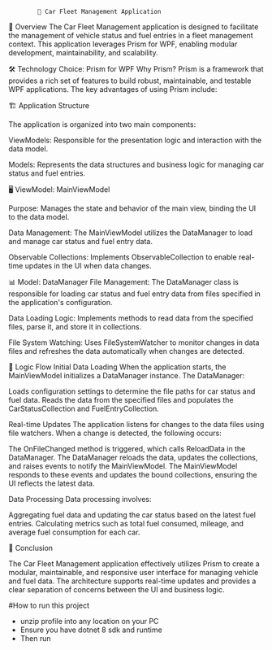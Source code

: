             🚗 Car Fleet Management Application

📖 Overview
The Car Fleet Management application is designed to facilitate the management of vehicle status and fuel entries in a fleet management context.
This application leverages Prism for WPF, enabling modular development, maintainability, and scalability.

🛠 Technology Choice: Prism for WPF
Why Prism?
Prism is a framework that provides a rich set of features to build robust, maintainable, and testable WPF applications. The key advantages of using Prism include:


🏗 Application Structure

The application is organized into two main components:

ViewModels:
Responsible for the presentation logic and interaction with the data model.

Models:
Represents the data structures and business logic for managing car status and fuel entries.

🖥 ViewModel: MainViewModel

Purpose:
Manages the state and behavior of the main view, binding the UI to the data model.

Data Management:
The MainViewModel utilizes the DataManager to load and manage car status and fuel entry data.

Observable Collections:
Implements ObservableCollection to enable real-time updates in the UI when data changes.

📊 Model: 
DataManager
File Management:
The DataManager class is responsible for loading car status and fuel entry data from files specified in the application's configuration.

Data Loading Logic:
Implements methods to read data from the specified files, parse it, and store it in collections.

File System Watching:
Uses FileSystemWatcher to monitor changes in data files and refreshes the data automatically when changes are detected.

🔄 Logic Flow
Initial Data Loading
When the application starts, the MainViewModel initializes a DataManager instance. The DataManager:

Loads configuration settings to determine the file paths for car status and fuel data.
Reads the data from the specified files and populates the CarStatusCollection and FuelEntryCollection.

Real-time Updates
The application listens for changes to the data files using file watchers. When a change is detected, the following occurs:

The OnFileChanged method is triggered, which calls ReloadData in the DataManager.
The DataManager reloads the data, updates the collections, and raises events to notify the MainViewModel.
The MainViewModel responds to these events and updates the bound collections, ensuring the UI reflects the latest data.

Data Processing
Data processing involves:

Aggregating fuel data and updating the car status based on the latest fuel entries.
Calculating metrics such as total fuel consumed, mileage, and average fuel consumption for each car.

🏁 Conclusion

The Car Fleet Management application effectively utilizes Prism to create a modular, maintainable, and responsive user interface for managing vehicle and fuel data. 
The architecture supports real-time updates and provides a clear separation of concerns between the UI and business logic.


#How to run this project
- unzip profile into any location on your PC
- Ensure you have dotnet 8 sdk and runtime
- Then run 
